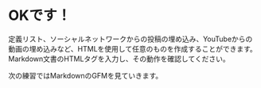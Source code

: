 # OKです！

定義リスト、ソーシャルネットワークからの投稿の埋め込み、YouTubeからの動画の埋め込みなど、HTMLを使用して任意のものを作成することができます。Markdown文書のHTMLタグを入力し、その動作を確認してください。

次の練習ではMarkdownのGFMを見ていきます。
